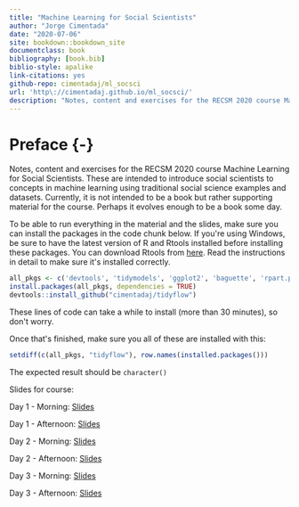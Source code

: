 ```yaml
--- 
title: "Machine Learning for Social Scientists"
author: "Jorge Cimentada"
date: "2020-07-06"
site: bookdown::bookdown_site
documentclass: book
bibliography: [book.bib]
biblio-style: apalike
link-citations: yes
github-repo: cimentadaj/ml_socsci
url: 'http\://cimentadaj.github.io/ml_socsci/'
description: "Notes, content and exercises for the RECSM 2020 course Machine Learning for Social Scientists."
---
```


# Preface {-}

Notes, content and exercises for the RECSM 2020 course Machine Learning for Social Scientists. These are intended to introduce social scientists to concepts in machine learning using traditional social science examples and datasets. Currently, it is not intended to be a book but rather supporting material for the course. Perhaps it evolves enough to be a book some day.

To be able to run everything in the material and the slides, make sure you can install the packages in the code chunk below. If you're using Windows, be sure to have the latest version of R and Rtools installed before installing these packages. You can download Rtools from [here](https://cran.r-project.org/bin/windows/Rtools/). Read the instructions in detail to make sure it's installed correctly. 


```r
all_pkgs <- c('devtools', 'tidymodels', 'ggplot2', 'baguette', 'rpart.plot', 'vip', 'plotly', 'dplyr', 'ggfortify', 'tidyflow', 'tidyr')
install.packages(all_pkgs, dependencies = TRUE)
devtools::install_github("cimentadaj/tidyflow")
```

These lines of code can take a while to install (more than 30 minutes), so don't worry. 

Once that's finished, make sure you all of these are installed with this:


```r
setdiff(c(all_pkgs, "tidyflow"), row.names(installed.packages()))
```

The expected result should be `character()`

Slides for course:

Day 1 - Morning: [Slides](./slides/day1_morning/01_introduction.html)

Day 1 - Afternoon: [Slides](./slides/day1_afternoon/02_regularization_afternoon.html)

Day 2 - Morning: [Slides](./slides/day2_morning/03_loss_trees.html)

Day 2 - Afternoon: [Slides](./slides/day2_afternoon/tree_methods.html)

Day 3 - Morning: [Slides](./slides/day3_morning/boosting_pca.html)

Day 3 - Afternoon: [Slides](./slides/day3_afternoon/kmeans_competition.html)
